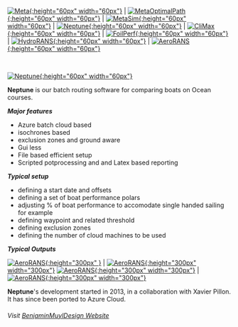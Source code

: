 


[![Meta](https://github.com/bmuyl/assets/blob/master/Logos/Meta-Cosme/MetaLogo.png?raw=true){:height="60px" width="60px"}](\2020\02\01\Meta.html)
| [![MetaOptimalPath](https://github.com/bmuyl/assets/blob/master/Logos/Meta-Cosme/MetaOptimalPathLogo.png?raw=true){:height="60px" width="60px"}](\2020\02\01\MetaOptimalPath.html)
| [![MetaSim](https://github.com/bmuyl/assets/blob/master/Logos/Meta-Cosme/MetaSimLogo.png?raw=true){:height="60px" width="60px"}](\2020\02\01\MetaSim.html)
| [![Neptune](https://github.com/bmuyl/assets/blob/master/Logos/Meta-Cosme/NeptuneLogo.png?raw=true){:height="60px" width="60px"}](\2020\02\01\Neptune.html)
| [![CliMax](https://github.com/bmuyl/assets/blob/master/Logos/Meta-Cosme/CliMaxLogo.png?raw=true){:height="60px" width="60px"}](\2020\02\01\CliMax.html)
| [![FoilPerf](https://github.com/bmuyl/assets/blob/master/Logos/Meta-Cosme/FoilPerfLogo.png?raw=true){:height="60px" width="60px"}](\2020\02\01\FoilPerf.html)
| [![HydroRANS](https://github.com/bmuyl/assets/blob/master/Logos/Meta-Cosme/HydroRANSLogo.png?raw=true){:height="60px" width="60px"}](\2020\02\01\HydroRANS.html)
| [![AeroRANS](https://github.com/bmuyl/assets/blob/master/Logos/Meta-Cosme/AeroRANSLogo.png?raw=true){:height="60px" width="60px"}](\2020\02\01\AeroRANS.html)


<br/>


 [![Neptune](https://github.com/bmuyl/assets/blob/master/Logos/Meta-Cosme/NeptuneLogo.png?raw=true){:height="60px" width="60px"}](\2020\02\01\Neptune.html)


**Neptune** is our batch routing software for comparing boats on Ocean courses.

***Major features***
- Azure batch cloud based
- isochrones based
- exclusion zones and ground aware
- Gui less
- File based efficient setup
- Scripted potprocessing and and Latex based reporting

***Typical setup***
- defining a start date and offsets
- defining a set of boat performance polars
- adjusting % of boat performance to accomodate single handed sailing for example
- defining waypoint and related threshold
- defining exclusion zones
- defining the number of cloud machines to be used

***Typical Outputs***

[![AeroRANS](\images\2020\02\Neptune\Routes.png?raw=true){:height="300px" }](\2020\02\01\AeroRANS.html)
| [![AeroRANS](\images\2020\02\Neptune\WindDistribution.png?raw=true){:height="300px" width="300px"}](\2020\02\01\AeroRANS.html)
 [![AeroRANS](\images\2020\02\Neptune\Stats1.png?raw=true){:height="300px" width="300px"}](\2020\02\01\AeroRANS.html)
| [![AeroRANS](\images\2020\02\Neptune\Stats2.png?raw=true){:height="300px" width="300px"}](\2020\02\01\AeroRANS.html)

**Neptune**'s development started in 2013, in a collaboration with Xavier Pillon. It has since been ported to Azure Cloud.


###### Visit  [BenjaminMuylDesign Website](https://www.bmuyl.com)
